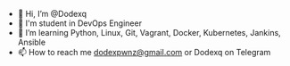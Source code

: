 - 👋 Hi, I’m @Dodexq
- 👀 I'm student in DevOps Engineer
- 🌱 I’m learning Python, Linux, Git, Vagrant, Docker, Kubernetes, Jankins, Ansible
- 📫 How to reach me dodexpwnz@gmail.com or Dodexq on Telegram

<!---
Dodexq/Dodexq is a ✨ special ✨ repository because its `README.md` (this file) appears on your GitHub profile.
You can click the Preview link to take a look at your changes.
--->
